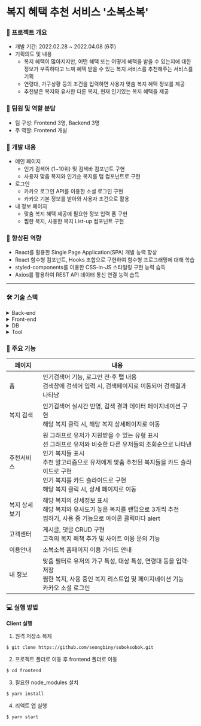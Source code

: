 # 복지 혜택 추천 서비스 '소복소복'

### 📌 프로젝트 개요

- 개발 기간: 2022.02.28 ~ 2022.04.08 (6주)
- 기획의도 및 내용
  - 복지 혜택이 많아지지만, 어떤 혜택 또는 어떻게 혜택을 받을 수 있는지에 대한 정보가 부족하다고 느껴 혜택 받을 수 있는 복지 서비스를 추천해주는 서비스를 기획
  - 연령대, 가구상황 등의 조건을 입력하면 사용자 맞춤 복지 혜택 정보를 제공
  - 추천받은 복지와 유사한 다른 복지, 현재 인기있는 복지 혜택을 제공

### 📌 팀원 및 역할 분담

- 팀 구성: Frontend 3명, Backend 3명
- 주 역할: Frontend 개발

### 📌 개발 내용

- 메인 페이지
    - 인기 검색어 (1~10위) 및 검색바 컴포넌트 구현
    - 사용자 맞춤 복지와 인기순 복지를 탭 컴포넌트로 구현
- 로그인
    - 카카오 로그인 API를 이용한 소셜 로그인 구현
    - 카카오 기본 정보를 받아와 사용자 조건으로 활용
- 내 정보 페이지
    - 맞춤 복지 혜택 제공에 필요한 정보 입력 폼 구현
    - 찜한 복지, 사용한 복지 List-up 컴포넌트 구현

### 📌 향상된 역량

- React를 활용한 Single Page Application(SPA) 개발 능력 향상
- React 함수형 컴포넌트, Hooks 조합으로 구현하여 함수형 프로그래밍에 대해 학습
- styled-components를 이용한 CSS-in-JS 스타일링 구현 능력 습득
- Axios를 활용하여 REST API 데이터 통신 연결 능력 습득


-------------
### 🛠 기술 스택
<details markdown="1">
<summary>Back-end</summary>

- Django
- SpringBoot
- JAVA

</details>

<details markdown="1">
<summary>Front-end</summary>

- React
- JavaScript
- HTML5
- CSS3
- styled-components
- MUI

</details>

<details markdown="1">
<summary>DB</summary>

- MySQL
- JavaScript
- HTML5
- CSS3
- styled-components
- MUI

</details>

<details markdown="1">
<summary>Tool</summary>

- GitLab
- Docker
- JIRA
- Notion
- MatterMost

</details>


### 🎇 주요 기능

|페이지|내용|
|--|--|
|홈|인기검색어 기능, 로그인 전·후 탭 내용 <br> 검색창에 검색어 입력 시, 검색페이지로 이동되어 검색결과 나타남|
|복지 검색|인기검색어 실시간 반영, 검색 결과 데이터 페이지네이션 구현 <br> 해당 복지 클릭 시, 해당 복지 상세페이지로 이동|
|추천서비스|원 그래프로 유저가 지원받을 수 있는 유형 표시 <br> 선 그래프로 유저와 비슷한 다른 유저들의 조회순으로 나타낸 인기 복지들 표시 <br> 추천 알고리즘으로 유저에게 맞춤 추천된 복지들을 카드 슬라이드로 구현 <br> 인기 복지를 카드 슬라이드로 구현 <br> 해당 복지 클릭 시, 상세 페이지로 이동|
|복지 상세보기|해당 복지의 상세정보 표시 <br> 해당 복지와 유사도가 높은 복지를 랜덤으로 3개씩 추천 <br> 찜하기, 사용 중 기능으로 아이콘 클릭마다 alert |
|고객센터|게시글, 댓글 CRUD 구현 <br> 고객의 복지 혜책 추가 및 사이트 이용 문의 기능|
|이용안내|소복소복 홈페이지 이용 가이드 안내|
|내 정보|맞춤 필터로 유저의 가구 특성, 대상 특성, 연령대 등을 입력·저장 <br> 찜한 복지, 사용 중인 복지 리스트업 및 페이지네이션 기능 <br> 카카오 소셜 로그인 |

### 💻 실행 방법
<strong>Client 실행</strong>
  1. 원격 저장소 복제
```
$ git clone https://github.com/seongbiny/soboksobok.git
```
  2. 프로젝트 폴더로 이동 후 frontend 폴더로 이동
```
$ cd frontend
```
  3. 필요한 node_modules 설치
```
$ yarn install
```
  4. 리액트 앱 실행
```
$ yarn start
```
